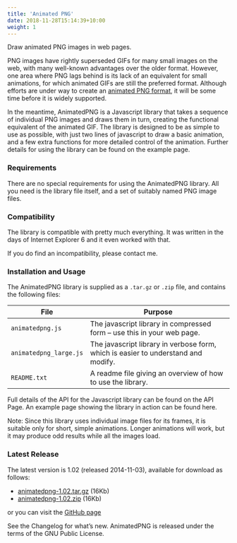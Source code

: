 ```yaml
---
title: 'Animated PNG'
date: 2018-11-28T15:14:39+10:00
weight: 1
---
```


Draw animated PNG images in web pages.
<!--more-->
<div style="float: right;">
  <script type="text/javascript" src="/animatedpng/animatedpng.js"></script><br />
  <script type="text/javascript">
    fishAnim = new AnimatedPNG('fish', '/animatedpng/fish0001.png', 23, 100);
    fishAnim.draw(false);
  </script>
</div>

PNG images have rightly superseded GIFs for many small images on the web, with
many well-known advantages over the older format. However, one area where PNG
lags behind is its lack of an equivalent for small animations, for which animated
GIFs are still the preferred format. Although efforts are under way to create an
[animated PNG format](http://wiki.mozilla.org/APNG_Specification), it will be
some time before it is widely supported.

In the meantime, AnimatedPNG is a Javascript library that takes a sequence of
individual PNG images and draws them in turn, creating the functional equivalent
of the animated GIF. The library is designed to be as simple to use as possible,
with just two lines of javascript to draw a basic animation, and a few extra functions
for more detailed control of the animation. Further details for using the library can
be found on the example page.

### Requirements

There are no special requirements for using the AnimatedPNG library.
All you need is the library file itself, and a set of suitably named PNG image files.

### Compatibility

The library is compatible with pretty much everything. It was written in the days
of Internet Explorer 6 and it even worked with that.

If you do find an incompatibility, please contact me.

### Installation and Usage

The AnimatedPNG library is supplied as a `.tar.gz` or `.zip` file, and contains
the following files:

| File                   | Purpose                                                                           |
| ---------------------- | ----------------------------------------------------------------------------------|
| `animatedpng.js`       | The javascript library in compressed form – use this in your web page.            |
| `animatedpng_large.js` | The javascript library in verbose form, which is easier to understand and modify. |
| `README.txt`           | A readme file giving an overview of how to use the library.                       |

Full details of the API for the Javascript library can be found on the API Page.
An example page showing the library in action can be found here.

Note: Since this library uses individual image files for its frames, it is suitable only for short, simple animations. Longer animations will work, but it may produce odd results while all the images load.

### Latest Release

The latest version is 1.02 (released 2014-11-03), available for download as follows:

* [animatedpng-1.02.tar.gz](https://github.com/squaregoldfish/AnimatedPNG/archive/v1.02.tar.gz) (16Kb)
* [animatedpng-1.02.zip](https://github.com/squaregoldfish/AnimatedPNG/archive/v1.02.zip) (16Kb)

or you can visit the [GitHub page](https://github.com/squaregoldfish/AnimatedPNG)

See the Changelog for what’s new.
AnimatedPNG is released under the terms of the GNU Public License.